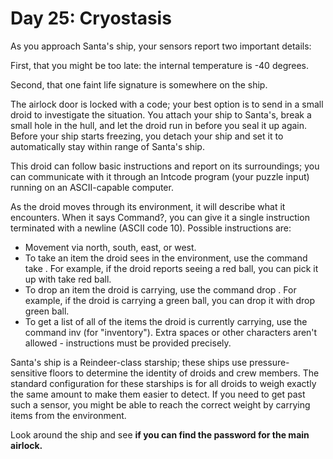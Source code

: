 # Day 25: Cryostasis
As you approach Santa's ship, your sensors report two important details:

First, that you might be too late: the internal temperature is -40 degrees.

Second, that one faint life signature is somewhere on the ship.

The airlock door is locked with a code; your best option is to send in a small droid to investigate the situation. You attach your ship to Santa's, break a small hole in the hull, and let the droid run in before you seal it up again. Before your ship starts freezing, you detach your ship and set it to automatically stay within range of Santa's ship.

This droid can follow basic instructions and report on its surroundings; you can communicate with it through an Intcode program (your puzzle input) running on an ASCII-capable computer.

As the droid moves through its environment, it will describe what it encounters. When it says Command?, you can give it a single instruction terminated with a newline (ASCII code 10). Possible instructions are:

- Movement via north, south, east, or west.
- To take an item the droid sees in the environment, use the command take <name of item>. For example, if the droid reports seeing a red ball, you can pick it up with take red ball.
- To drop an item the droid is carrying, use the command drop <name of item>. For example, if the droid is carrying a green ball, you can drop it with drop green ball.
- To get a list of all of the items the droid is currently carrying, use the command inv (for "inventory").
Extra spaces or other characters aren't allowed - instructions must be provided precisely.

Santa's ship is a Reindeer-class starship; these ships use pressure-sensitive floors to determine the identity of droids and crew members. The standard configuration for these starships is for all droids to weigh exactly the same amount to make them easier to detect. If you need to get past such a sensor, you might be able to reach the correct weight by carrying items from the environment.

Look around the ship and see **if you can find the password for the main airlock.**


